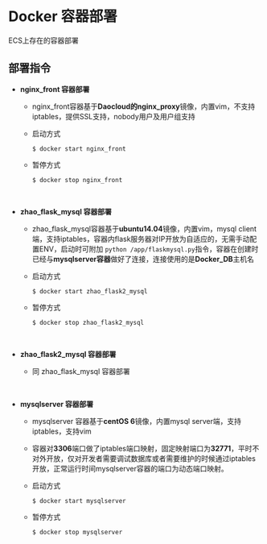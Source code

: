 # Docker 容器部署

ECS上存在的容器部署



## 部署指令

* **nginx_front 容器部署**

  * nginx_front容器基于**Daocloud的nginx_proxy**镜像，内置vim，不支持iptables，提供SSL支持，nobody用户及用户组支持

  * 启动方式

    ```shell
    $ docker start nginx_front
    ```


  * 暂停方式

    ```shell
    $ docker stop nginx_front
    ```

  ​

* **zhao_flask_mysql 容器部署**

  * zhao_flask_mysql容器基于**ubuntu14.04**镜像，内置vim，mysql client端，支持iptables，容器内flask服务器对IP开放为自适应的，无需手动配置ENV，启动时可附加 `python /app/flaskmysql.py`指令，容器在创建时已经与**mysqlserver容器**做好了连接，连接使用的是**Docker_DB**主机名

  - 启动方式

    ```shell
    $ docker start zhao_flask2_mysql
    ```


  - 暂停方式

    ```shell
    $ docker stop zhao_flask2_mysql
    ```

  ​

* **zhao_flask2_mysql 容器部署**

  * 同 zhao_flask_mysql 容器部署

  ​

* **mysqlserver 容器部署**

  * mysqlserver 容器基于**centOS 6**镜像，内置mysql server端，支持iptables，支持vim

  * 容器对**3306**端口做了iptables端口映射，固定映射端口为**32771**，平时不对外开放，仅对开发者需要调试数据库或者需要维护的时候通过iptables开放，正常运行时间mysqlserver容器的端口为动态端口映射。

  * 启动方式

    ```shell
    $ docker start mysqlserver
    ```

  * 暂停方式

    ```shell
    $ docker stop mysqlserver
    ```

​		


